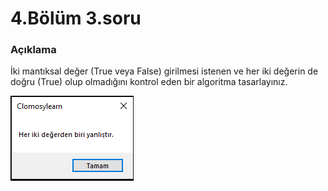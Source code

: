 # 4.Bölüm 3.soru

### Açıklama

İki mantıksal değer (True veya False) girilmesi istenen ve her iki değerin de doğru (True) olup olmadığını kontrol eden bir algoritma tasarlayınız.

![Bolum 4-Soru 3](Bolum4_3.png)